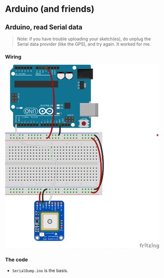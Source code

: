 # Arduino (and friends)

## Arduino, read Serial data

> Note: if you have trouble uploading your sketch(es), do unplug the Serial data provider (like the GPS), and try again. 
> It worked for me.

### Wiring
![Wiring](./SerialDump/Arduino.GPS_bb.png)

### The code
- `SerialDump.ino` is the basis.